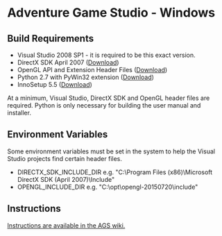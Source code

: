 # Adventure Game Studio - Windows

## Build Requirements

-   Visual Studio 2008 SP1 - it is required to be this exact version.
-   DirectX SDK April 2007 ([Download](https://www.microsoft.com/en-us/download/details.aspx?id=23776))
-   OpenGL API and Extension Header Files ([Download](https://www.opengl.org/registry/#headers))
-   Python 2.7 with PyWin32 extension ([Download](http://www.activestate.com/activepython/downloads))
-   InnoSetup 5.5 ([Download](http://www.jrsoftware.org/isdl.php))

At a minimum, Visual Studio, DirectX SDK and OpenGL header files are required. Python is only necessary for building
the user manual and installer.

## Environment Variables

Some environment variables must be set in the system to help the Visual Studio projects find certain header files.

-   DIRECTX_SDK_INCLUDE_DIR e.g. "C:\Program Files (x86)\Microsoft DirectX SDK (April 2007)\Include"
-   OPENGL_INCLUDE_DIR e.g. "C:\opt\opengl-20150720\include"

## Instructions

[Instructions are available in the AGS wiki.](http://www.adventuregamestudio.co.uk/wiki/Compiling_AGS)
